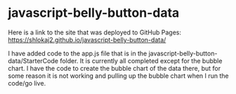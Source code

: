 # javascript-belly-button-data

Here is a link to the site that was deployed to GitHub Pages: https://shlokaj2.github.io/javascript-belly-button-data/

I have added code to the app.js file that is in the javascript-belly-button-data/StarterCode folder. It is currently all completed except for the bubble chart. 
I have the code to create the bubble chart of the data there, but for some reason it is not working and pulling up the bubble chart when I run the code/go live.
